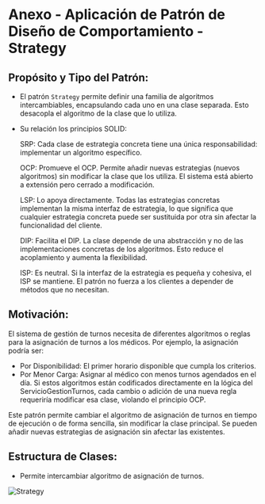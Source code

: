 # Anexo - Aplicación de Patrón de Diseño de Comportamiento - Strategy

## Propósito y Tipo del Patrón:

- El patrón `Strategy` permite definir una familia de algoritmos intercambiables, encapsulando cada uno en una clase separada. Esto desacopla el algoritmo de la clase que lo utiliza.

- Su relación los principios SOLID:

  SRP: Cada clase de estrategia concreta tiene una única responsabilidad: implementar un algoritmo específico.
  
  OCP: Promueve el OCP. Permite añadir nuevas estrategias (nuevos algoritmos) sin modificar la clase que los utiliza. El sistema está abierto a extensión pero cerrado a modificación.
  
  LSP: Lo apoya directamente. Todas las estrategias concretas implementan la misma interfaz de estrategia, lo que significa que cualquier estrategia concreta puede ser sustituida por otra sin afectar la funcionalidad del cliente.
  
  DIP: Facilita el DIP. La clase depende de una abstracción y no de las implementaciones concretas de los algoritmos. Esto reduce el acoplamiento y aumenta la flexibilidad.
  
  ISP: Es neutral. Si la interfaz de la estrategia es pequeña y cohesiva, el ISP se mantiene. El patrón no fuerza a los clientes a depender de métodos que no necesitan.

## Motivación:
El sistema de gestión de turnos necesita de diferentes algoritmos o reglas para la asignación de turnos a los médicos. Por ejemplo, la asignación podría ser:
* Por Disponibilidad: El primer horario disponible que cumpla los criterios.
* Por Menor Carga: Asignar al médico con menos turnos agendados en el día.
Si estos algoritmos están codificados directamente en la lógica del ServicioGestionTurnos, cada cambio o adición de una nueva regla requeriría modificar esa clase, violando el principio OCP.

Este patrón permite cambiar el algoritmo de asignación de turnos en tiempo de ejecución o de forma sencilla, sin modificar la clase principal. Se pueden añadir nuevas estrategias de asignación sin afectar las existentes.

## Estructura de Clases:

- Permite intercambiar algoritmo de asignación de turnos.
  
![Strategy](https://github.com/user-attachments/assets/33e51ff0-bdc6-4ea7-a2dd-bf5ffd91a8d2)
